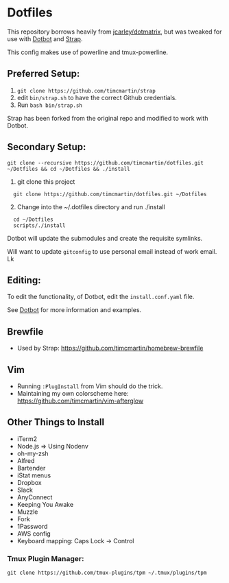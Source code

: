 # Dotfiles

This repository borrows heavily from [jcarley/dotmatrix](https://github.com/jcarley/dotmatrix),
but was tweaked for use with [Dotbot](https://github.com/anishathalye/dotbot) and [Strap](https://github.com/timcmartin/strap).

This config makes use of powerline and tmux-powerline.

## Preferred Setup:

1. `git clone https://github.com/timcmartin/strap`
2. edit `bin/strap.sh` to have the correct Github credentials.
3. Run `bash bin/strap.sh`

Strap has been forked from the original repo and modified to work with Dotbot.

## Secondary Setup:

`git clone --recursive https://github.com/timcmartin/dotfiles.git ~/Dotfiles && cd ~/Dotfiles && ./install`

1. git clone this project

```
  git clone https://github.com/timcmartin/dotfiles.git ~/Dotfiles
```

2. Change into the ~/.dotfiles directory and run ./install

```
  cd ~/Dotfiles
  scripts/./install
```

Dotbot will update the submodules and create the requisite symlinks.

Will want to update `gitconfig` to use personal email instead of work email.
Lk
## Editing:

To edit the functionality, of Dotbot, edit the `install.conf.yaml` file.

See [Dotbot](https://github.com/anishathalye/dotbot) for more information and examples.

## Brewfile

* Used by Strap: https://github.com/timcmartin/homebrew-brewfile

## Vim

* Running `:PlugInstall` from Vim should do the trick.
* Maintaining my own colorscheme here: https://github.com/timcmartin/vim-afterglow

## Other Things to Install

* iTerm2
* Node.js => Using Nodenv
* oh-my-zsh
* Alfred
* Bartender
* iStat menus
* Dropbox
* Slack
* AnyConnect
* Keeping You Awake
* Muzzle
* Fork
* 1Password
* AWS config
* Keyboard mapping: Caps Lock -> Control

### Tmux Plugin Manager:
`git clone https://github.com/tmux-plugins/tpm ~/.tmux/plugins/tpm`
